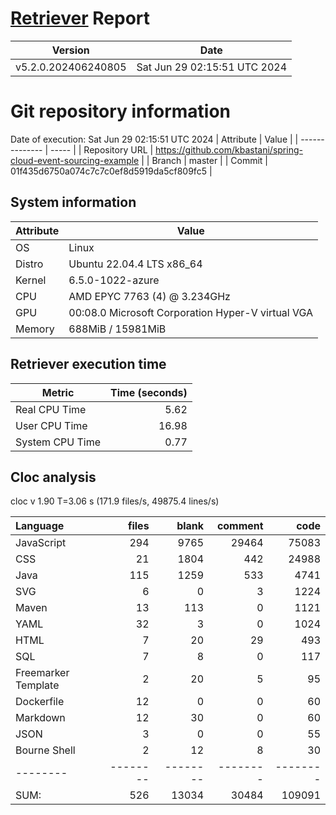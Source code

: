 # [Retriever](https://github.com/PalladioSimulator/Palladio-ReverseEngineering-Retriever) Report
| Version | Date |
| ------- | ---- |
| v5.2.0.202406240805 | Sat Jun 29 02:15:51 UTC 2024 |

# Git repository information
Date of execution: Sat Jun 29 02:15:51 UTC 2024
|    Attribute   | Value |
| -------------- | ----- |
| Repository URL | https://github.com/kbastani/spring-cloud-event-sourcing-example |
| Branch         | master |
| Commit         | 01f435d6750a074c7c7c0ef8d5919da5cf809fc5 |


## System information
| Attribute | Value |
| --------- | ----- |
| OS | Linux  |
| Distro | Ubuntu 22.04.4 LTS x86_64  |
| Kernel | 6.5.0-1022-azure  |
| CPU | AMD EPYC 7763 (4) @ 3.234GHz  |
| GPU | 00:08.0 Microsoft Corporation Hyper-V virtual VGA  |
| Memory | 688MiB / 15981MiB  |

## Retriever execution time
| Metric | Time (seconds) |
| --- | ---: |
| Real CPU Time | 5.62 |
| User CPU Time | 16.98 |
| System CPU Time | 0.77 |
<!--
Explainations:
- __Real CPU Time__: actual time the command has run (can be less than total time spent in user and system mode for multi-threaded processes)
- __User CPU Time__: time the command has spent running in user mode
- __System CPU Time__: time the command has spent running in system or kernel mode
-->

## Cloc analysis
cloc v 1.90  T=3.06 s (171.9 files/s, 49875.4 lines/s)

Language|files|blank|comment|code
:-------|-------:|-------:|-------:|-------:
JavaScript|294|9765|29464|75083
CSS|21|1804|442|24988
Java|115|1259|533|4741
SVG|6|0|3|1224
Maven|13|113|0|1121
YAML|32|3|0|1024
HTML|7|20|29|493
SQL|7|8|0|117
Freemarker Template|2|20|5|95
Dockerfile|12|0|0|60
Markdown|12|30|0|60
JSON|3|0|0|55
Bourne Shell|2|12|8|30
--------|--------|--------|--------|--------
SUM:|526|13034|30484|109091
